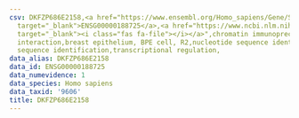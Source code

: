 ```yaml
---
csv: DKFZP686E2158,<a href="https://www.ensembl.org/Homo_sapiens/Gene/Summary?db=core;g=ENSG00000188725"
  target="_blank">ENSG00000188725</a>,<a href="https://www.ncbi.nlm.nih.gov/pubmed/22863008"
  target="_blank"><i class="fas fa-file"></i></a>",chromatin immunoprecipitation assay,direct
  interaction,breast epithelium, BPE cell, R2,nucleotide sequence identification,nucleotide
  sequence identification,transcriptional regulation,
data_alias: DKFZP686E2158
data_id: ENSG00000188725
data_numevidence: 1
data_species: Homo sapiens
data_taxid: '9606'
title: DKFZP686E2158
---
```

